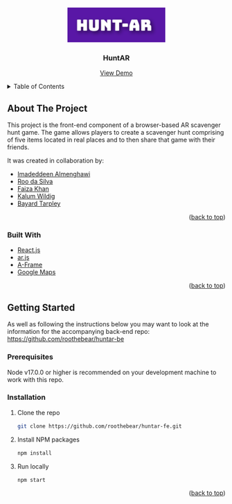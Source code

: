 <div id="top"></div>

<!-- PROJECT LOGO -->
<br />
<div align="center">
  <a href="https://github.com/roothebear/huntar_fe">
    <img src="HuntAR.png" alt="Logo" height="80">
  </a>

<h3 align="center">HuntAR</h3>

  <p align="center">
    <a href="https://huntar.netlify.app">View Demo</a>
  </p>
</div>



<!-- TABLE OF CONTENTS -->
<details>
  <summary>Table of Contents</summary>
  <ol>
    <li>
      <a href="#about-the-project">About The Project</a>
      <ul>
        <li><a href="#built-with">Built With</a></li>
      </ul>
    </li>
    <li>
      <a href="#getting-started">Getting Started</a>
      <ul>
        <li><a href="#prerequisites">Prerequisites</a></li>
        <li><a href="#installation">Installation</a></li>
      </ul>
    </li>
  </ol>
</details>



<!-- ABOUT THE PROJECT -->
## About The Project

This project is the front-end component of a browser-based AR scavenger hunt game. The game allows players to create a scavenger hunt comprising of five items located in real places and to then share that game with their friends.

It was created in collaboration by:
* [Imadeddeen Almenghawi](https://github.com/Menghacoder)
* [Roo da Silva](https://github.com/roothebear)
* [Faiza Khan](https://github.com/faizakhancode)
* [Kalum Wildig](https://github.com/kalumwildig)
* [Bayard Tarpley](https://github.com/bayardt)

<p align="right">(<a href="#top">back to top</a>)</p>



### Built With

* [React.js](https://reactjs.org/)
* [ar.js](https://github.com/AR-js-org/AR.js)
* [A-Frame](https://aframe.io)
* [Google Maps](https://developers.google.com/maps)

<p align="right">(<a href="#top">back to top</a>)</p>



<!-- GETTING STARTED -->
## Getting Started

As well as following the instructions below you may want to look at the information for the accompanying back-end repo: https://github.com/roothebear/huntar-be

### Prerequisites

Node v17.0.0 or higher is recommended on your development machine to work with this repo.

### Installation

1. Clone the repo
   ```sh
   git clone https://github.com/roothebear/huntar-fe.git
   ```
2. Install NPM packages
   ```sh
   npm install
   ```
3. Run locally
   ```sh
   npm start
   ```

<p align="right">(<a href="#top">back to top</a>)</p>
